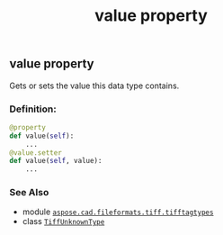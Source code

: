 ﻿---
title: value property
second_title: Aspose.CAD for Python via .NET API References
description: 
type: docs
weight: 170
url: /python-net/aspose.cad.fileformats.tiff.tifftagtypes/tiffunknowntype/value/
is_root: false
---

## value property


Gets or sets the value this data type contains.
### Definition:
```python
@property
def value(self):
    ...
@value.setter
def value(self, value):
    ...
```

### See Also
* module [`aspose.cad.fileformats.tiff.tifftagtypes`](../../)
* class [`TiffUnknownType`](/cad/python-net/aspose.cad.fileformats.tiff.tifftagtypes/tiffunknowntype)
